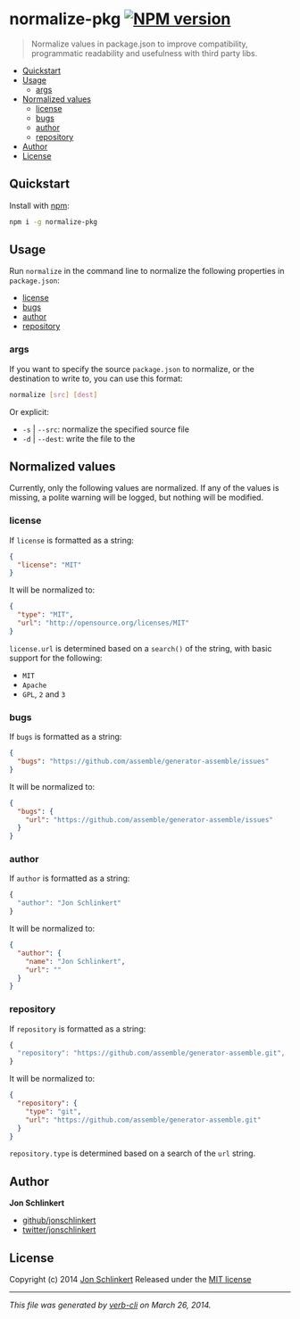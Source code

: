 # normalize-pkg [![NPM version](https://badge.fury.io/js/normalize-pkg.png)](http://badge.fury.io/js/normalize-pkg)

> Normalize values in package.json to improve compatibility, programmatic readability and usefulness with third party libs.

<!-- toc -->
* [Quickstart](#quickstart)
* [Usage](#usage)
  * [args](#args)
* [Normalized values](#normalized-values)
  * [license](#license)
  * [bugs](#bugs)
  * [author](#author)
  * [repository](#repository)
* [Author](#author)
* [License](#license)

<!-- toc stop -->
## Quickstart
Install with [npm](npmjs.org):

```bash
npm i -g normalize-pkg
```

## Usage

Run `normalize` in the command line to normalize the following properties in `package.json`:

* [license](#license)
* [bugs](#bugs)
* [author](#author)
* [repository](#repository)

### args

If you want to specify the source `package.json` to normalize, or the destination to write to, you can use this format:

```bash
normalize [src] [dest]
```

Or explicit:

* `-s` | `--src`: normalize the specified source file
* `-d` | `--dest`: write the file to the

## Normalized values

Currently, only the following values are normalized. If any of the values is missing, a polite warning will be logged, but nothing will be modified.

### license

If `license` is formatted as a string:

```json
{
  "license": "MIT"
}
```

It will be normalized to:

```json
{
  "type": "MIT",
  "url": "http://opensource.org/licenses/MIT"
}
```

`license.url` is determined based on a `search()` of the string, with basic support for the following:

* `MIT`
* `Apache`
* `GPL`, `2` and `3`


### bugs

If `bugs` is formatted as a string:

```json
{
  "bugs": "https://github.com/assemble/generator-assemble/issues"
}
```

It will be normalized to:

```json
{
  "bugs": {
    "url": "https://github.com/assemble/generator-assemble/issues"
  }
}
```

### author

If `author` is formatted as a string:

```js
{
  "author": "Jon Schlinkert"
}
```

It will be normalized to:

```json
{
  "author": {
    "name": "Jon Schlinkert",
    "url": ""
  }
}
```

### repository

If `repository` is formatted as a string:

```js
{
  "repository": "https://github.com/assemble/generator-assemble.git",
}
```

It will be normalized to:

```json
{
  "repository": {
    "type": "git",
    "url": "https://github.com/assemble/generator-assemble.git"
  }
}
```

`repository.type` is determined based on a search of the `url` string.

## Author

**Jon Schlinkert**

+ [github/jonschlinkert](https://github.com/jonschlinkert)
+ [twitter/jonschlinkert](http://twitter.com/jonschlinkert)


## License
Copyright (c) 2014 [Jon Schlinkert](http://twitter.com/jonschlinkert)
Released under the [MIT license](./LICENSE-MIT)

***

_This file was generated by [verb-cli](https://github.com/assemble/verb-cli) on March 26, 2014._
